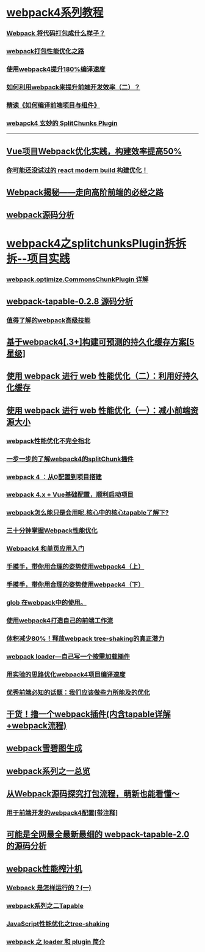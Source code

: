 # [webpack4系列教程](https://godbmw.com/categories/webpack4%E7%B3%BB%E5%88%97%E6%95%99%E7%A8%8B/)
### [Webpack 将代码打包成什么样子？](https://segmentfault.com/a/1190000014129037)
### [webpack打包性能优化之路](https://juejin.im/post/5c399d6ae51d4539b927ccdc)
### [使用webpack4提升180%编译速度](http://louiszhai.github.io/2019/01/04/webpack4/)
### [如何利用webpack来提升前端开发效率（二）？](https://juejin.im/post/5c41a4866fb9a049f7467d73)
### [精读《如何编译前端项目与组件》](https://juejin.im/post/5c451ab06fb9a049fe357481)
### [webapck4 玄妙的 SplitChunks Plugin](https://juejin.im/post/5c08fe7d6fb9a04a0d56a702)
---
## [Vue项目Webpack优化实践，构建效率提高50%](https://juejin.im/post/5c1fa158f265da613c09cb36)
### [你可能还没试过的 react modern build 构建优化！](https://github.com/Weiyu-Chen/blog/issues/6)
## [Webpack揭秘——走向高阶前端的必经之路](https://juejin.im/post/5badd0c5e51d450e4437f07a#comment)
## [webpack源码分析](https://juejin.im/post/5c1859745188254fef232ead)
# [webpack4之splitchunksPlugin拆拆拆--项目实践](https://juejin.im/post/5c00916f5188254caf186f80)
### [webpack.optimize.CommonsChunkPlugin 详解](https://juejin.im/post/5c2205e15188257507558c5a#comment)
## [webpack-tapable-0.2.8 源码分析](https://juejin.im/post/5c0f2953e51d451dd71e2f36)
### [值得了解的webpack高级技能](https://juejin.im/post/5aefc770f265da0b9c108c40)
## [基于webpack4[.3+]构建可预测的持久化缓存方案[5星级]](https://juejin.im/post/5b977a19f265da0ac4469057)
## [使用 webpack 进行 web 性能优化（二）：利用好持久化缓存](https://juejin.im/post/5b9b0fdfe51d450e7210892d)
## [使用 webpack 进行 web 性能优化（一）：减小前端资源大小](https://juejin.im/post/5b976f4b5188255c865e0240)
### [webpack性能优化不完全指北](https://juejin.im/post/5b8ac03ff265da431c627f8e)
### [一步一步的了解webpack4的splitChunk插件](https://juejin.im/post/5af1677c6fb9a07ab508dabb)
### [webpack 4 ：从0配置到项目搭建](https://juejin.im/post/5b3daf2ee51d451962727fbe)
### [webpack 4.x + Vue基础配置，顺利启动项目](https://juejin.im/post/5b4f60f5e51d45190a431396)
### [webpack怎么能只是会用呢,核心中的核心tapable了解下?](https://juejin.im/post/5b5889b3e51d451949093ef0)
### [三十分钟掌握Webpack性能优化](https://juejin.im/post/5b652b036fb9a04fa01d616b)
### [Webpack4 和单页应用入门](https://github.com/libin1991/libin_Blog/issues/599)
### [手摸手，带你用合理的姿势使用webpack4（上）](https://juejin.im/post/5b56909a518825195f499806)
### [手摸手，带你用合理的姿势使用webpack4（下）](https://juejin.im/post/5b5d6d6f6fb9a04fea58aabc)
### [glob 在webpack中的使用。](https://www.cnblogs.com/waitforyou/p/7044171.html)
### [使用webpack4打造自己的前端工作流](https://juejin.im/post/5b7f7bcf6fb9a019d137d06f)
### [体积减少80%！释放webpack tree-shaking的真正潜力](https://juejin.im/post/5b8ce49df265da438151b468)
### [webpack loader—自己写一个按需加载插件](https://juejin.im/post/5b8e3162f265da432f655639)
### [用实验的思路优化webpack4项目编译速度](https://juejin.im/post/5b89ea97518825284910db48)
### [优秀前端必知的话题：我们应该做些力所能及的优化](https://juejin.im/post/5bbc1b0c6fb9a05cf230140c)
## [干货！撸一个webpack插件(内含tapable详解+webpack流程)](https://juejin.im/post/5beb8875e51d455e5c4dd83f)
## [webpack雪碧图生成](https://juejin.im/post/5bee2b1ce51d45787a4bc441)
## [webpack系列之一总览](https://juejin.im/post/5bf7c2186fb9a049fd0f7e8a)
## [从Webpack源码探究打包流程，萌新也能看懂～](https://juejin.im/post/5c0206626fb9a049bc4c6540)
### [用于前端开发的webpack4配置[带注释]](https://juejin.im/post/5be45723e51d45305c2ceaf0)
## [可能是全网最全最新最细的 webpack-tapable-2.0 的源码分析](https://juejin.im/post/5c12046af265da612b1377aa)
## [webpack性能榨汁机](https://juejin.im/post/5c1c92276fb9a04a102f4254)
### [Webpack 是怎样运行的？(一)](https://juejin.im/post/5c2331fd6fb9a04a0a5f3a96#heading-2)
### [webpack系列之二Tapable](https://juejin.im/post/5c25f920e51d45593b4bc719)
### [JavaScript性能优化之tree-shaking](https://mp.weixin.qq.com/s?__biz=MzUxMzcxMzE5Ng==&mid=2247490230&idx=1&sn=7c407256e1d144631ea143f593311153&chksm=f951aff5ce2626e3c362361ac5473dcc231ffee12c8e5e9e34fd5b9b664b2cce3122b517e992&mpshare=1&scene=1&srcid=0106DfqJpO0QezcItmI4zZkl#rd)
### [webpack 之 loader 和 plugin 简介](https://juejin.im/post/5980752ef265da3e2e56e82e#heading-3)
